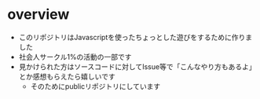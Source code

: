 # overview
- このリポジトリはJavascriptを使ったちょっとした遊びをするために作りました
- 社会人サークル1%の活動の一部です
- 見かけられた方はソースコードに対してIssue等で「こんなやり方もあるよ」とか感想もらえたら嬉しいです
   - そのためにpublicリポジトリにしています
